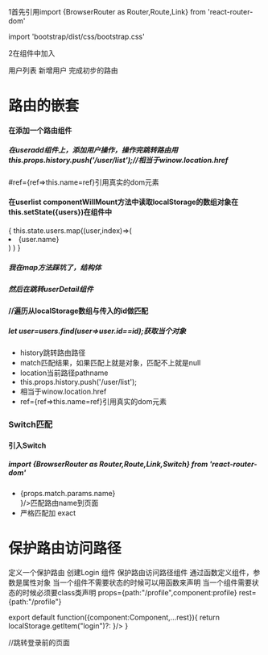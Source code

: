 <p>1首先引用import {BrowserRouter as Router,Route,Link} from 'react-router-dom'</p>
<p>import  'bootstrap/dist/css/bootstrap.css'</p>
<p>2在组件中加入</p>
<Link to="/user/list">用户列表</Link>
<Route path="/user/list" component={UserList} />
<Link to="/user/add">新增用户</Link>
<Route path="/user/add" component={UserAdd} />
完成初步的路由
<h1>路由的嵌套</h1>
<h4>在添加一个路由组件<Route path="/user/userdetail/:id" component={UserDetail} /></h4>
<h5>在useradd组件上，添加用户操作，操作完跳转路由用 this.props.history.push('/user/list');//相当于winow.location.href</h5>
<p>#ref={ref=>this.name=ref}引用真实的dom元素</p>
<h4>在userlist componentWillMount方法中读取localStorage的数组对象在this.setState({users})在组件中</h4>
{
	this.state.users.map((user,index)=>(
		<li className="list-group-item" key={index}><Link to={"/user/userdetail/"+user.id}>{user.name}</Link></li>
		)
	)
}
<h5>我在map方法踩坑了，结构体</h5>
<h5>然后在跳转userDetail组件</h5>
<h4>//遍历从localStorage数组与传入的id做匹配</h4>
<h5>let user=users.find(user=>user.id==id);获取当个对象</h5>
<ul>
	<li>history跳转路由路径</li>
	<li>match匹配结果，如果匹配上就是对象，匹配不上就是null</li>
	<li>location当前路径pathname</li>
	<li>this.props.history.push('/user/list');</li>
	<li>相当于winow.location.href</li>
	<li>ref={ref=>this.name=ref}引用真实的dom元素</li>
</ul>
<h3>Switch匹配</h3>
<h4>引入Switch</h4>
<h5>import {BrowserRouter as Router,Route,Link,Switch} from 'react-router-dom'</h5>
<ul>
	<li><Route path="/:name" render={props=><div>{props.match.params.name}</div>}/><span>匹配路由name到页面</span></li>
	<li><Route path="/" exact render={hello}/><span>严格匹配加 exact</span></li>
</ul>
<h1>保护路由访问路径</h1>
<span>定义一个保护路由	<Route path="/login" component={Login}/>创建Login 组件</span>
<span>
保护路由访问路径组件
通过函数定义组件，参数是属性对象
当一个组件不需要状态的时候可以用函数来声明
当一个组件需要状态的时候必须要class类声明
props={path:"/profile",component:profile}
rest={path:"/profile"}</span>
<p>export default function({component:Component,...rest}){
	return <Route {...rest} render={(props)=>localStorage.getItem("login")?<Component/>:<Redirect to={{pathname:'/login',state:{from:props.location.pathname}
		}}/>
	}/>
}</p>
<span>//跳转登录前的页面</span>
